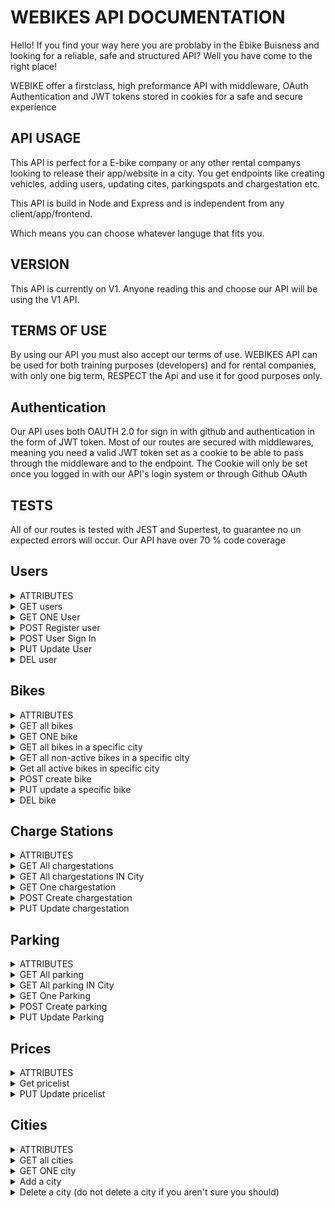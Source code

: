 # WEBIKES API DOCUMENTATION

<p>Hello! If you find your way here you are problaby in the Ebike Buisness and looking for a reliable, safe and structured API? Well you have come to the right place!</p>
<p>WEBIKE offer a firstclass, high preformance API with middleware, OAuth Authentication and JWT tokens stored in cookies for a safe and secure experience</p>

## API USAGE

<p>This API is perfect for a E-bike company or any other rental companys looking to release their app/website in a city. You get endpoints like creating vehicles, adding users, updating cites, parkingspots and chargestation etc.</p>
<p>This API is build in Node and Express and is independent from any client/app/frontend.</p>
<p>Which means you can choose whatever languge that fits you.</p>

## VERSION

<p> This API is currently on V1. Anyone reading this and choose our API will be using the V1 API.</p>

## TERMS OF USE

<p>By using our API you must also accept our terms of use. WEBIKES API can be used for both training purposes (developers) and for rental companies, with only one big term, RESPECT the Api and use it for good purposes only. </p>

## Authentication

<p>Our API uses both OAUTH 2.0 for sign in with github and authentication in the form of JWT token. Most of our routes are secured with middlewares, meaning you need a valid JWT token set as a cookie to be able to pass through the middleware and to the endpoint. The Cookie will only be set once you logged in with our API's login system or through Github OAuth</p>

## TESTS

<p>All of our routes is tested with JEST and Supertest, to guarantee no un expected errors will occur. Our API have over 70 % code coverage<p>



## Users
<details>
<summary>ATTRIBUTES</summary>
<br>

```
id
username
password
firstName
lastName
balance
history
    id
    startPosition
    stopPosition
    stopTime
    startTime
    duration
    cost
role
```
</details>

<details>
<summary>GET users</summary>
<br>

```
 :lock: GET /v1/user/all
```

#### Result:
```
[{
        "_id": "6389d350bbeeb6178a63d732",
        "username": "admin",
        "password": "bcryptopassssssss",
        "role": "admin",
        "history": 
        [
            {
                "bikeId": "6389ffaf8ecea7a848d9eef2",
                "city": "Borlänge",
                "startTime": "2022-12-16T08:13:20.276Z",
                "stopTime": "2022-12-16T08:13:39.269Z",
                "startPosition": [
                    15.397272229871758,
                    60.482947515232176
                ],
                "stopPosition": [
                    15.397272229871758,
                    60.482947515232176
                ],
                "duration": {
                    "minutes": "0",
                    "seconds": "19"
                },
                "cost": "10.45"
            }
        ]
}]
```
</details>

<details>
<summary>GET ONE User</summary>
<br>

```
:lock: GET /v1/customers/{id}
```

#### Result:
```
{
    "_id": "6389d350bbeeb6478a63d732",
    "username": "xxx",
    "password": "xxx",
    "role": "admin",
    "history": [
        {
            "bikeId": "6389ffaf8ecea7a848d9eef2",
            "city": "Borlänge",
            "startTime": "2022-12-16T08:13:20.276Z",
            "stopTime": "2022-12-16T08:13:39.269Z",
            "startPosition": [
                15.397272229871758,
                60.482947515232176
            ],
            "stopPosition": [
                15.397272229871758,
                60.482947515232176
            ],
            "duration": {
                "minutes": "0",
                "seconds": "19"
            },
            "cost": "10.45"
        }
        ]
        
}
```
</details>

<details>
<summary>POST Register user</summary>
<br>

```
POST /v1/user/signup
```
#### Required parameters:
```
username
password
```

#### Result:
```
{
    "_id": "63ae7bfa0b77846013569b2a",
    "username": "nnnnnn",
    "token": "jwttoken",
    "logIn": "success",
    "role": "customer"
}
```

</details>

<details>
<summary>POST User Sign In</summary>
<br>

```
POST /v1/user/signin
```
#### Required parameters:
```
username
password
```

#### Result:
```
{
    "_id": "63ae7bfa0b77846013569b2a",
    "username": "nnnnnn",
    "token": "jwttoken",
    "logIn": "success",
    "role": "customer"
}
```

</details>

<details>
<summary>PUT Update User</summary>
<br>

```
:lock: PUT /v1/user/{id}
```
#### Optional parameters:
```
username,
firstName,
lastName,
balance,
password,
role,
gitHubId,
history

```

#### Exampel:
```
{
    username: "maria"
}

```

#### Result:
```
{
    "_id": "63ae7bfa0b77846013569b2f",
    "username": "maria",
    "password": "jwttoken",
    "role": "customer",
    "history": [],
    "firstName": "maria"
}
```

</details>

<details>
<summary>DEL user</summary>
<br>

```
 :lock: DELETE /v1/user/{id}
```

#### Result:
```
Status Code: 204 No Content
```

</details>

## Bikes
<details>
<summary>ATTRIBUTES</summary>
<br>

```
id
name
active
status
charging
parked
maxspeed
speed
batterylevel
history
    userId
    startPosition
        type
        coordinates []
    stopPosition
        type
        coordinates []
    stopTime
    startTime
location
    type
    coordinates []
    id
inCity
Goal
```
</details>

<details>
<summary>GET all bikes</summary>
<br>

```
GET /v1/bikes/
```

#### Result:
```
[
    {
        "_id": "63a266684a667e3353187e46",
        "name": "Bolängebike-update",
        "active": null,
        "status": "working",
        "charging": null,
        "parked": "6389bb5d54dc36eb434c062b",
        "maxspeed": 30,
        "speed": 0,
        "batterylevel": 99,
        "history": [],
        "location": {
            "type": "Point",
            "coordinates": [
                15.445841809505339,
                60.47697963120132
            ],
            "_id": "63a266684a667e3353187e47"
        },
        "inCity": "637e2a5a22f175ffd136d0d7",
    },
    {
        "_id": "63a2666c4a667e3353187e4d",
        "name": "BorlängeBike-2",
        "active": null,
        "status": "working",
        "charging": null,
        "parked": "6389bb5d54dc36eb434c062b",
        "maxspeed": 30,
        "speed": 0,
        "batterylevel": 100,
        "history": [],
        "location": {
            "type": "Point",
            "coordinates": [
                15.445841809505339,
                60.47697963120132
            ],
            "_id": "63a2666c4a667e3353187e4e"
        },
        "inCity": "637e2a5a22f175ffd136d0d7",
    }, ... ]
   
```
</details>

<details>
<summary>GET ONE bike</summary>
<br>

```
GET /v1/bikes/{bikeId}
```

#### Result:
```
{
    "_id": "63a2666d4a667e3353187e55",
    "name": "BorlängeBike-4",
    "active": null,
    "status": "working",
    "charging": null,
    "parked": "6389bb5d54dc36eb434c062b",
    "maxspeed": 30,
    "speed": 0,
    "batterylevel": 100,
    "history": [],
    "location": {
        "type": "Point",
        "coordinates": [
            15.445841809505339,
            60.47697963120132
        ],
        "_id": "63a2666d4a667e3353187e56"
    },
    "inCity": "637e2a5a22f175ffd136d0d7",

}
```
</details>

<details>
<summary>GET all bikes in a specific city</summary>
<br>

```
GET /v1/bikes/city/{cityId}
```

#### Result:
```
[
    {
        "_id": "63a2666d4a667e3353187e55",
        "name": "BorlängeBike-4",
        "active": null,
        "status": "working",
        "charging": null,
        "parked": "6389bb5d54dc36eb434c062b",
        "maxspeed": 30,
        "speed": 0,
        "batterylevel": 100,
        "history": [],
        "location": {
            "type": "Point",
            "coordinates": [
                15.445841809505339,
                60.47697963120132
            ],
            "_id": "63a2666d4a667e3353187e56"
        },
        "inCity": "637e2a5a22f175ffd136d0d7",
        "__v": 0
    }
        ...]
```
</details>

<details>
<summary>GET all non-active bikes in a specific city</summary>
<br>

```
GET /v1/bikes/city/{cityId}/nonActive
```

#### Result:
```
[
    {
        "_id": "63a2666d4a667e3353187e55",
        "name": "BorlängeBike-4",
        "active": null,
        "status": "working",
        "charging": null,
        "parked": "6389bb5d54dc36eb434c062b",
        "maxspeed": 30,
        "speed": 0,
        "batterylevel": 100,
        "history": [],
        "location": {
            "type": "Point",
            "coordinates": [
                15.445841809505339,
                60.47697963120132
            ],
            "_id": "63a2666d4a667e3353187e56"
        },
        "inCity": "637e2a5a22f175ffd136d0d7",
        "__v": 0
    }
        ...]
```
</details>

<details>
<summary>Get all active bikes in specific city</summary>
<br>

```
GET /v1/bikes/city/{cityId}/active
```

#### Result:
```
[
    {
        "_id": "63a2666d4a667e3353187e55",
        "name": "BorlängeBike-4",
        "active": "54a2556d4a667e3353187e99",
        "status": "working",
        "charging": null,
        "parked": "6389bb5d54dc36eb434c062b",
        "maxspeed": 30,
        "speed": 0,
        "batterylevel": 100,
        "history": [],
        "location": {
            "type": "Point",
            "coordinates": [
                15.445841809505339,
                60.47697963120132
            ],
            "_id": "63a2666d4a667e3353187e56"
        },
        "inCity": "637e2a5a22f175ffd136d0d7",
        "__v": 0
    }
        ...]
```
</details>

<details>
<summary>POST create bike</summary>
<br>

```
POST /v1/bikes
```

#### Optional parameters:
```
name
active
status
charging
parked
maxspeed
speed
batterylevel
location
    type
    coordinates []
inCity
goal
```

#### Result:
```
{
        "_id": "63a266aeac0012250686b380",
        "name": "BorlängeBike-18",
        "active": null,
        "status": "working",
        "charging": null,
        "parked": "6389bb5d54dc36eb434c062b",
        "maxspeed": 30,
        "speed": 30,
        "batterylevel": 90,
        "history": [],
        "location": {
            "type": "Point",
            "coordinates": [
                15.445841809505339,
                60.47697963120132
            ],
            "_id": "63a266aeac0012250686b381"
        },
        "inCity": "637e2a5a22f175ffd136d0d7",
    }
```
</details>

<details>
<summary>PUT update a specific bike</summary>
<br>

```
PUT /v1/bikes/{bikeId}
```

#### Optional parameters:
```
name
active
status
charging
parked
maxspeed
speed
batterylevel
history
    userId
    startPosition
        type
        coordinates []
    stopPosition
        type
        coordinates []
    stopTime
    startTime
location
    type
    coordinates []
inCity
goal
```

#### Exampel:
```
{
    speed: 30
}

```

#### Result:
```
{
        "_id": "63a266aeac0012250686b380",
        "name": "BorlängeBike-18",
        "active": null,
        "status": "working",
        "charging": null,
        "parked": "6389bb5d54dc36eb434c062b",
        "maxspeed": 30,
        "speed": 30,
        "batterylevel": 90,
        "history": [],
        "location": {
            "type": "Point",
            "coordinates": [
                15.445841809505339,
                60.47697963120132
            ],
            "_id": "63a266aeac0012250686b381"
        },
        "inCity": "637e2a5a22f175ffd136d0d7",
    }
```
</details>

<details>
<summary>DEL bike</summary>
<br>

```
 DELETE /v1/bikes
```

#### Result:
```
Status Code: 204 No Content
```

</details>

## Charge Stations
<details>
<summary>ATTRIBUTES</summary>
<br>

```
id
name
location
    type
    cordinates []
inCity
```
</details>
<details>
<summary>GET All chargestations</summary>
<br>

 :lock:
```
 GET /v1/chargestations
```
#### Result:
```
[
    {
        "_id": "6389c2afc91d95b9359c65td",
        "name": "BorlängeChargeSt-1",
        "location": {
            "type": "Point",
            "coordinates": [
                15.38155740293545,
                60.502827272149624
            ],
            "_id": "6389c2afc91d95b9359c65de"
        },
        "inCity": "637e2a5a22f175ffd136d0d7"
    }... ]
```
</details>

<details>
<summary>GET All chargestations IN City</summary>
<br>

```
 :lock: GET /v1/chargestations/city/{cityId}
```
#### Result:
```
[
    {
        "_id": "6389c2afc91d95b9359c65td",
        "name": "BorlängeChargeSt-1",
        "location": {
            "type": "Point",
            "coordinates": [
                15.38155740293545,
                60.502827272149624
            ],
            "_id": "6389c2afc91d95b9359c65de"
        },
        "inCity": "637e2a5a22f175ffd136d0d7"
    }... ]
```
</details>

<details>
<summary>GET One chargestation</summary>
<br>

```
 :lock: GET /v1/chargestations/{id}
```
#### Result:
```
[
    {
        "_id": "6389c2afc91d95b9359c65td",
        "name": "BorlängeChargeSt-1",
        "location": {
            "type": "Point",
            "coordinates": [
                15.38155740293545,
                60.502827272149624
            ],
            "_id": "6389c2afc91d95b9359c65de"
        },
        "inCity": "637e2a5a22f175ffd136d0d7"
    }... ]
```
</details>

<details>
<summary>POST Create chargestation</summary>
<br>

```
 :lock: POST /v1/chargestations/
```
#### Required parameters:
```
name
location
    type
    coordinates []
inCity

```
#### Result:
```
    {
        "_id": "6389c2afc91d95b9359c65td",
        "name": "BorlängeChargeSt-1",
        "location": {
            "type": "Point",
            "coordinates": [
                15.38155740293545,
                60.502827272149624
            ],
            "_id": "6389c2afc91d95b9359c65de"
        },
        "inCity": "637e2a5a22f175ffd136d0d7"
    }
```
</details>

<details>
<summary>PUT Update chargestation</summary>
<br>

```
 :lock: PUT /v1/chargestations/{id}
```
#### Optional parameters:
```
name
location
    type
    coordinates []
inCity

```

#### Exampel

```
{
    name: "updated name"
}
```

#### Result:
```
    {
        "_id": "6389c2afc91d95b9359c65cd",
        name: "updated name",
        "location": {
            "type": "Point",
            "coordinates": [
                15.38155740293545,
                60.502827272149624
            ],
            "_id": "6389c2afc91d95b9359c65de"
        },
        "inCity": "637e2a5a22f175ffd136d0d7"
    }
```
</details>

## Parking
<details>
<summary>ATTRIBUTES</summary>
<br>

```
id
name
location
    type
    cordinates []
inCity
```
</details>
<details>
<summary>GET All parking</summary>
<br>

```
 :lock: GET /v1/parking
```
#### Result:
```
[
    {
        "_id": "6389c2afc91d95b9359cdetd",
        "name": "BorlängeParking-1",
        "location": {
            "type": "Point",
            "coordinates": [
                15.38155740293545,
                60.502827272149624
            ],
            "_id": "6389c2afc91d95b9359c65de"
        },
        "inCity": "637e2a5a22f175ffd136d0d7"
    }... ]
```
</details>

<details>
<summary>GET All parking IN City</summary>
<br>

```
 :lock: GET /v1/parking/city/{cityId}
```
#### Result:
```
[
    {
        "_id": "6389c2afc91d95b9359ddetd",
        "name": "BorlängeParking-1",
        "location": {
            "type": "Point",
            "coordinates": [
                15.38155740293545,
                60.502827272149624
            ],
            "_id": "6389c2afc91d95b9359c65de"
        },
        "inCity": "637e2a5a22f175ffd136d0d7"
    }... ]
```
</details>

<details>
<summary>GET One Parking</summary>
<br>

```
 :lock: GET /v1/parking/{id}
```
#### Result:
```
[
    {
        "_id": "6389c2afc91d95b9359c65td",
        "name": "BorlängeChargeSt-1",
        "location": {
            "type": "Point",
            "coordinates": [
                15.38155740293545,
                60.502827272149624
            ],
            "_id": "6389c2afc91d95b9359c65de"
        },
        "inCity": "637e2a5a22f175ffd136d0d7"
    }... ]
```
</details>

<details>
<summary>POST Create parking</summary>
<br>

```
 :lock: POST /v1/parking
```
#### Required parameters:
```
name
location
    type
    coordinates []
inCity

```
#### Result:
```
    {
        "_id": "6389c2afc91d95b9359c65td",
        "name": "BorlängeParking-1",
        "location": {
            "type": "Point",
            "coordinates": [
                15.38155740293545,
                60.502827272149624
            ],
            "_id": "6389c2afc91d95b9359c65de"
        },
        "inCity": "637e2a5a22f175ffd136d0d7"
    }
```
</details>

<details>
<summary>PUT Update Parking</summary>
<br>

```
 :lock: PUTT /v1/parking/{id}
```
#### Optional parameters:
```
name
location
    type
    coordinates []
inCity

```

#### Exampel

```
{
    name: "updated name"
}
```

#### Result:
```
    {
        "_id": "6389c2afc91d95b9359c65cd",
        name: "updated name",
        "location": {
            "type": "Point",
            "coordinates": [
                15.38155740293545,
                60.502827272149624
            ],
            "_id": "6389c2afc91d95b9359c65de"
        },
        "inCity": "637e2a5a22f175ffd136d0d7"
    }
```
</details>


## Prices
<details>
<summary>ATTRIBUTES</summary>
<br>

```
id
startFee
penaltyFee
minuteTaxa
bonus
```
</details>

<details>
<summary>Get pricelist</summary>
<br>

```
GET /v1/prices/
```

#### Result:
```
{
    data: {
        "id": "1234567876543sw23r123v4n",
        "startFee": 10,
        "penaltyFee": 40,
        "minuteTaxa": 1.50,
        "bonus": 0
    }
}
```
</details>

<details>
<summary>PUT Update pricelist</summary>
<br>

```
PUT /v1/prices/{id}
```

#### Optional parameters:
```
id
startFee
penaltyFee
minuteTaxa
bonus

```

#### Exampel 
```
{
    MinuteTaxa: 2
}
```

#### Result:
```
{
    "id": "1234567876543sw23r123v4n",
    "startFee": 10,
    "penaltyFee": 40,
    "minuteTaxa": 2,
    "bonus": 0
}

```
</details>

## Cities
<details>
<summary>ATTRIBUTES</summary>
<br>

```
id
name
location
    type
    coordinates []
    id
```
</details>

<details>
<summary>GET all cities</summary>
<br>

```
GET /v1/cities/
```

#### Result:
```
[
    {
        "_id":"6378989b6a6403d2a9c6edb1",
        "name":"Visby",
        "location": {
            "type":"Polygon",
            "coordinates": [
                [
                    [18.29249949427583,57.64387592528371],
                    [18.262487705224146,57.6091959939576],
                    [18.350071601600348,57.6110636569031],
                    [18.350071601600348,57.64387592528371],
                    [18.29249949427583,57.64387592528371]
                ]
            ],
            "_id":"6378989b6a6403d2a9c6edb2"
        },
        ...
    ]
```
</details>

<details>
<summary>GET ONE city</summary>
<br>

```
GET /v1/cities/{id}
```

#### Result:
```
[
    {
        "_id":"6378989b6a6403d2a9c6edb1",
        "name":"Visby",
        "location": {
            "type":"Polygon",
            "coordinates": [
                [
                    [18.29249949427583,57.64387592528371],
                    [18.262487705224146,57.6091959939576],
                    [18.350071601600348,57.6110636569031],
                    [18.350071601600348,57.64387592528371],
                    [18.29249949427583,57.64387592528371]
                ]
            ],
            "_id":"6378989b6a6403d2a9c6edb2"
        }
    ]
```
</details>

<details>
<summary>Add a city</summary>
<br>

```
POST /v1/cities/
```

#### Required parameters:
```
name
location
```

#### Result:
```
message: "New city created"
```
</details>

<details>
<summary>Delete a city (do not delete a city if you aren't sure you should)</summary>
<br>

```
DELETE /v1/cities/{id}
```

#### Required parameters:
```
id
```

#### Result:
```
StatusCode: 204 No content
```
</details>